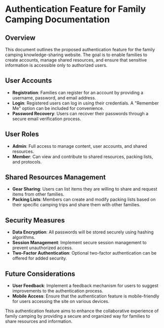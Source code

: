 # Authentication Feature for Family Camping Documentation

## Overview
This document outlines the proposed authentication feature for the family camping knowledge-sharing website. The goal is to enable families to create accounts, manage shared resources, and ensure that sensitive information is accessible only to authorized users.

## User Accounts
- **Registration**: Families can register for an account by providing a username, password, and email address. 
- **Login**: Registered users can log in using their credentials. A "Remember Me" option can be included for convenience.
- **Password Recovery**: Users can recover their passwords through a secure email verification process.

## User Roles
- **Admin**: Full access to manage content, user accounts, and shared resources.
- **Member**: Can view and contribute to shared resources, packing lists, and protocols.

## Shared Resources Management
- **Gear Sharing**: Users can list items they are willing to share and request items from other families.
- **Packing Lists**: Members can create and modify packing lists based on their specific camping trips and share them with other families.

## Security Measures
- **Data Encryption**: All passwords will be stored securely using hashing algorithms.
- **Session Management**: Implement secure session management to prevent unauthorized access.
- **Two-Factor Authentication**: Optional two-factor authentication can be offered for added security.

## Future Considerations
- **User Feedback**: Implement a feedback mechanism for users to suggest improvements to the authentication process.
- **Mobile Access**: Ensure that the authentication feature is mobile-friendly for users accessing the site on various devices.

This authentication feature aims to enhance the collaborative experience of family camping by providing a secure and organized way for families to share resources and information.